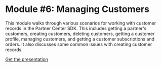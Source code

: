 # Module #6: Managing Customers

This module walks through various scenarios for working with customer records in the Partner Center SDK. This includes getting a partner's customers, creating customers, deleting customers, getting a customer profile, managing customers, and getting a customer subscriptions and orders. It also discusses some common issues with creating customer records.

[Get the presentation](mod-06-customers.pptx)